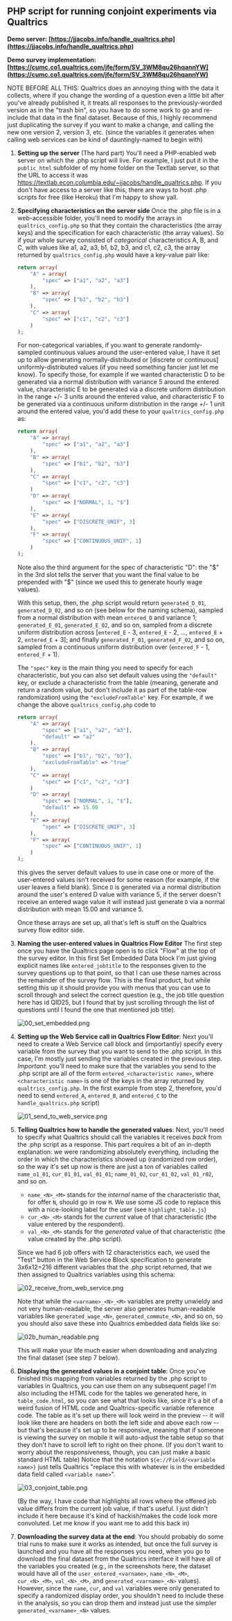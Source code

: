 ## PHP script for running conjoint experiments via Qualtrics

**Demo server: [https://jjacobs.info/handle_qualtrics.php](https://jjacobs.info/handle_qualtrics.php)**

**Demo survey implementation: [https://cumc.co1.qualtrics.com/jfe/form/SV_3WM8qu26hqannYW](https://cumc.co1.qualtrics.com/jfe/form/SV_3WM8qu26hqannYW)**

NOTE BEFORE ALL THIS: Qualtrics does an annoying thing with the data it collects, where if you change the wording of a question even a little bit after you've already published it, it treats all responses to the previously-worded version as in the "trash bin", so you have to do some work to go and re-include that data in the final dataset. Because of this, I highly recommend just duplicating the survey if you want to make a change, and calling the new one version 2, version 3, etc. (since the variables it generates when calling web services can be kind of dauntingly-named to begin with)

1. **Setting up the server** (The hard part) You'll need a PHP-enabled web server on which the .php script will live. For example, I just put it in the `public_html` subfolder of my home folder on the Textlab server, so that the URL to access it was https://textlab.econ.columbia.edu/~jjacobs/handle_qualtrics.php. If you don't have access to a server like this, there are ways to host .php scripts for free (like Heroku) that I'm happy to show yall.
2. **Specifying characteristics on the server side** Once the .php file is in a web-accessible folder, you'll need to modify the arrays in `qualtrics_config.php` so that they contain the characteristics (the array keys) and the specification for each characteristic (the array values). So if your whole survey consisted of *categorical* characteristics A, B, and C, with values like a1, a2, a3, b1, b2, b3, and c1, c2, c3, the array returned by `qualtrics_config.php` would have a key-value pair like:

    ```php
    return array(
        "A" = array(
            "spec" => ["a1", "a2", "a3"]
        ),
        "B" => array(
            "spec" => ["b1", "b2", "b3"]
        ),
        "C" => array(
            "spec" => ["c1", "c2", "c3"]
        )
    );
    ```

    For non-categorical variables, if you want to generate randomly-sampled continuous values around the user-entered value, I have it set up to allow generating normally-distributed or [discrete or continuous] uniformly-distributed values (if you need something fancier just let me know). To specify those, for example if we wanted characteristic D to be generated via a normal distribution with variance 5 around the entered value, characteristic E to be generated via a discrete uniform distribution in the range +/- 3 units around the entered value, and characteristic F to be generated via a continuous uniform distribution in the range +/- 1 unit around the entered value, you'd add these to your `qualtrics_config.php` as:

    ```php
    return array(
        "A" => array(
            "spec" => ["a1", "a2", "a3"]
        ),
        "B" => array(
            "spec" => ["b1", "b2", "b3"]
        ),
        "C" => array(
            "spec" => ["c1", "c2", "c3"]
        )
        "D" => array(
            "spec" => ["NORMAL", 1, "$"]
        ),
        "E" => array(
            "spec" => ["DISCRETE_UNIF", 3]
        ),
        "F" => array(
            "spec" => ["CONTINUOUS_UNIF", 1]
        )
    );
    ```
    Note also the third argument for the spec of characteristic "D": the "$" in the 3rd slot tells the server that you want the final value to be prepended with "$" (since we used this to generate hourly wage values).

    With this setup, then, the .php script would return `generated_D_01`, `generated_D_02`, and so on (see below for the naming schema), sampled from a normal distribution with mean `entered_D` and variance 1; `generated_E_01`, `generated_E_02`, and so on, sampled from a discrete uniform distribution across [`entered_E` - 3, `entered_E` - 2, ..., `entered_E` + 2, `entered_E` + 3]; and finally `generated_F_01`, `generated_F_02`, and so on, sampled from a continuous uniform distribution over (`entered_F` - 1, `entered_F` + 1).

    The `"spec"` key is the main thing you need to specify for each characteristic, but you can also set default values using the `"default"` key, or exclude a characteristic from the table (meaning, generate and return a random value, but don't include it as part of the table-row randomization) using the `"excludeFromTable"` key. For example, if we change the above `qualtrics_config.php` code to

    ```php
    return array(
        "A" => array(
            "spec" => ["a1", "a2", "a3"],
            "default" => "a2"
        ),
        "B" => array(
            "spec" => ["b1", "b2", "b3"],
            "excludeFromTable" => "true"
        ),
        "C" => array(
            "spec" => ["c1", "c2", "c3"]
        )
        "D" => array(
            "spec" => ["NORMAL", 1, "$"],
            "default" => 15.00
        ),
        "E" => array(
            "spec" => ["DISCRETE_UNIF", 3]
        ),
        "F" => array(
            "spec" => ["CONTINUOUS_UNIF", 1]
        )
    );
    ```
    this gives the server default values to use in case one or more of the user-entered values isn't received for some reason (for example, if the user leaves a field blank). Since `D` is generated via a normal distribution around the user's entered D value with variance 5, if the server doesn't receive an entered wage value it will instead just generate `D` via a normal distribution with mean 15.00 and variance 5.

    Once these arrays are set up, all that's left is stuff on the Qualtrics survey flow editor side.

3. **Naming the user-entered values in Qualtrics Flow Editor** The first step once you have the Qualtrics page open is to click "Flow" at the top of the survey editor. In this first Set Embedded Data block I'm just giving explicit names like `entered_jobtitle` to the responses given to the survey questions up to that point, so that I can use these names across the remainder of the survey flow. This is the final product, but while setting this up it should provide you with menus that you can use to scroll through and select the correct question (e.g., the job title question here has id QID25, but I found that by just scrolling through the list of questions until I found the one that mentioned job title).

    ![00_set_embedded.png](img/00_set_embedded.png)

4. **Setting up the Web Service call in Qualtrics Flow Editor**: Next you'll need to create a Web Service call block and (importantly) specify every variable from the survey that you want to send to the .php script. In this case, I'm mostly just sending the variables created in the previous step. *Important*: you'll need to make sure that the variables you send to the .php script are all of the form `entered_<characteristic name>`, where `<characteristic name>` is one of the keys in the array returned by `qualtrics_config.php`. In the first example from step 2, therefore, you'd need to send `entered_A`, `entered_B`, and `entered_C` to the `handle_qualtrics.php` script)

    ![01_send_to_web_service.png](img/01_send_to_web_service.png)

5. **Telling Qualtrics how to handle the generated values**: Next, you'll need to specify what Qualtrics should call the variables it receives *back* from the .php script as a response. This part requires a bit of an in-depth explanation: we were randomizing absolutely everything, including the order in which the characteristics showed up (randomized row order), so the way it's set up now is there are just a ton of variables called `name_o1_01`, `cur_01_01`, `val_01_01`; `name_01_02`, `cur_01_02`, `val_01_r02`, and so on.

    * `name_<N>_<M>` stands for the *internal* name of the characteristic that, for offer `N`, should go in row `M`. We use some JS code to replace this with a nice-looking label for the user (see `highlight_table.js`)
    * `cur_<N>_<M>` stands for the *current* value of that characteristic (the value entered by the respondent).
    * `val_<N>_<M>` stands for the *generated* value of that characteristic (the value created by the .php script).

    Since we had 6 job offers with 12 characteristics each, we used the "Test" button in the Web Service Block specification to generate 3x6x12=216 different variables that the .php script returned, that we then assigned to Qualtrics variables using this schema:

    ![02_receive_from_web_service.png](img/02_receive_from_web_service.png)

    Note that while the `<varname>_<N>_<M>` variables are pretty unwieldy and not very human-readable, the server also generates human-readable variables like `generated_wage_<N>`, `generated_commute_<N>`, and so on, so you should also save these into Qualtrics embedded data fields like so:

    ![02b_human_readable.png](img/02b_human_readable.png)

    This will make your life much easier when downloading and analyzing the final dataset (see step 7 below).

6. **Displaying the generated values in a conjoint table**: Once you've finished this mapping from variables returned by the .php script to variables in Qualtrics, you can use them on any subsequent page! I'm also including the HTML code for the tables we generated here, in `table_code.html`, so you can see what that looks like, since it's a bit of a weird fusion of HTML code and Qualtrics-specific variable reference code. The table as it's set up there will look weird in the preview -- it will look like there are headers on both the left side and above each row -- but that's because it's set up to be responsive, meaning that if someone is viewing the survey on mobile it will auto-adjust the table setup so that they don't have to scroll left to right on their phone. (If you don't want to worry about the responsiveness, though, you can just make a basic standard HTML table) Notice that the notation `${e://Field/<variable name>}` just tells Qualtrics "replace this with whatever is in the embedded data field called `<variable name>`".

    ![03_conjoint_table.png](img/03_conjoint_table.png)

    (By the way, I have code that highlights all rows where the offered job value differs from the current job value, if that's useful. I just didn't include it here because it's kind of hackish/makes the code look more convoluted. Let me know if you want me to add this back in)

7. **Downloading the survey data at the end**: You should probably do some trial runs to make sure it works as intended, but once the full survey is launched and you have all the responses you need, when you go to download the final dataset from the Qualtrics interface it will have all of the variables you created (e.g., in the screenshots here, the dataset would have all of the `user_entered_<varname>`, `name_<N>_<M>`, `cur_<N>_<M>`,  `val_<N>_<M>`, and `generated_<varname>_<N>` values). However, since the `name`, `cur`, and `val` variables were only generated to specify a randomized display order, you shouldn't need to include these in the analysis, so you can drop them and instead just use the simpler `generated_<varname>_<N>` values.
